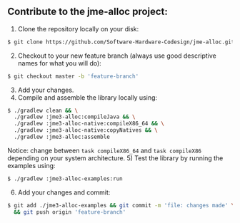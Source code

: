## Contribute to the jme-alloc project: 
1) Clone the repository locally on your disk: 
```bash
$ git clone https://github.com/Software-Hardware-Codesign/jme-alloc.git
```
2) Checkout to your new feature branch (always use good descriptive names for what you will do): 
```bash
$ git checkout master -b 'feature-branch'
```
3) Add your changes.
4) Compile and assemble the library locally using:
```bash
$ ./gradlew clean && \
  ./gradlew :jme3-alloc:compileJava && \
  ./gradlew :jme3-alloc-native:compileX86_64 && \
  ./gradlew :jme3-alloc-native:copyNatives && \
  ./gradlew :jme3-alloc:assemble
```
Notice: change between `task compileX86_64` and `task compileX86` depending on your system architecture.
5) Test the library by running the examples using: 
```bash
$ ./gradlew :jme3-alloc-examples:run
```
6) Add your changes and commit:
```bash
$ git add ./jme3-alloc-examples && git commit -m 'file: changes made' \
  && git push origin 'feature-branch'
```
